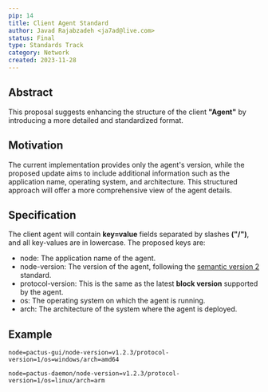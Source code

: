 ```yaml
---
pip: 14
title: Client Agent Standard
author: Javad Rajabzadeh <ja7ad@live.com>
status: Final
type: Standards Track
category: Network
created: 2023-11-28
---
```


## Abstract

This proposal suggests enhancing the structure of the client **"Agent"**
by introducing a more detailed and standardized format.

## Motivation

The current implementation provides only the agent's version, while the proposed update aims to
include additional information such as the application name, operating system, and architecture.
This structured approach will offer a more comprehensive view of the agent details.

## Specification

The client agent will contain **key=value** fields separated by slashes **("/")**,
and all key-values are in lowercase. The proposed keys are:

- node: The application name of the agent.
- node-version: The version of the agent, following the
  [semantic version 2](https://semver.org/spec/v2.0.0.html) standard.
- protocol-version: This is the same as the latest **block version** supported by the agent.
- os: The operating system on which the agent is running.
- arch: The architecture of the system where the agent is deployed.

## Example

```text
node=pactus-gui/node-version=v1.2.3/protocol-version=1/os=windows/arch=amd64

node=pactus-daemon/node-version=v1.2.3/protocol-version=1/os=linux/arch=arm
```
